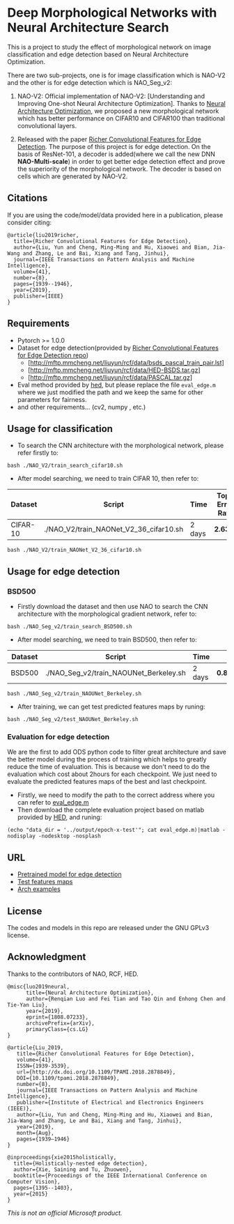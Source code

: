 # Deep Morphological Networks with Neural Architecture Search
This is a project to study the effect of morphological network on image classification and edge detection based on Neural Architecture Optimization.

There are two sub-projects, one is for image classification which is NAO-V2 and the other is for edge detection which is NAO_Seg_v2:

1. NAO-V2: Official implementation of NAO-V2: [Understanding and Improving One-shot Neural Architecture Optimization]. Thanks to [Neural Architecture Optimization](https://arxiv.org/abs/1808.07233), we proposed a new morphological network which has better performance on CIFAR10 and CIFAR100 than traditional convolutional layers.

2. Released with the paper [Richer Convolutional Features for Edge Detection](https://arxiv.org/abs/1612.02103). The purpose of this project is for edge detection. On the basis of ResNet-101, a decoder is added(where we call the new DNN **NAO-Multi-scale**) in order to get better edge detection effect and prove the superiority of the morphological network. The decoder is based on cells which are generated by NAO-V2.


## Citations

If you are using the code/model/data provided here in a publication, please consider citing:

    @article{liu2019richer,
      title={Richer Convolutional Features for Edge Detection},
      author={Liu, Yun and Cheng, Ming-Ming and Hu, Xiaowei and Bian, Jia-Wang and Zhang, Le and Bai, Xiang and Tang, Jinhui},
      journal={IEEE Transactions on Pattern Analysis and Machine Intelligence},
      volume={41},
      number={8},
      pages={1939--1946},
      year={2019},
      publisher={IEEE}
    }
    
## Requirements
* Pytorch >= 1.0.0
* Dataset for edge detection(provided by [Richer Convolutional Features for Edge Detection repo](https://github.com/yun-liu/rcf))
  * [http://mftp.mmcheng.net/liuyun/rcf/data/bsds_pascal_train_pair.lst]
  * [http://mftp.mmcheng.net/liuyun/rcf/data/HED-BSDS.tar.gz]
  * [http://mftp.mmcheng.net/liuyun/rcf/data/PASCAL.tar.gz]
* Eval method provided by [hed](https://github.com/xwjabc/hed/tree/c8ed5abc4d2b6ad2862b0d61cf6184ce2cdf3cae/eval), but please replace the file ```eval_edge.m``` where we just modified the path and we keep the same for other parameters for fairness.
* and other requirements... (cv2, numpy , etc.)

## Usage for classification
* To search the CNN architecture with the morphological network, please refer firstly to:
```
bash ./NAO_V2/train_search_cifar10.sh
```
* After model searching, we need to train CIFAR 10, then refer to:

| Dataset       | Script        | Time          | Top1 Error Rate  |
| ------------- | ------------- | ------------- | ------------- | 
|CIFAR-10       | ./NAO_V2/train_NAONet_V2_36_cifar10.sh | 2 days | **2.63%** | 
```
bash ./NAO_V2/train_NAONet_V2_36_cifar10.sh
```

## Usage for edge detection
### BSD500
* Firstly download the dataset and then use NAO to search the CNN architecture with the morphological gradient network, refer to:
```
bash ./NAO_Seg_v2/train_search_BSD500.sh
```
* After model searching, we need to train BSD500, then refer to:

| Dataset       | Script        | Time          | ODS  | OIS  |AP  |R50  |
| ------------- | ------------- | ------------- | ------------- | ------------- | ------------- | ------------- | 
|BSD500      | ./NAO_Seg_v2/train_NAOUNet_Berkeley.sh | 2 days | **0.814±0.001** |  **0.831±0.001** | **0.850±0.002** | **0.908±0.005** |
```
bash ./NAO_Seg_v2/train_NAOUNet_Berkeley.sh
```
* After training, we can get test predicted features maps by runing:
```
bash ./NAO_Seg_v2/test_NAOUNet_Berkeley.sh
```
### Evaluation for edge detection

We are the first to add ODS python code to filter great architecture and save the better model during the process of training which helps to greatly reduce the time of evaluation. This is because we don't need to do the evaluation which cost about 2hours for each checkpoint. We just need to evaluate the predicted features maps of the best and last checkpoint.

* Firstly, we need to modify the path to the correct address where you can refer to [eval_edge.m](https://github.com/giannifranchi/NAO_morpho/blob/master/NAO_Seg_v2/eval/eval_edge.m)
* Then download the complete evaluation project based on matlab provided by [HED](https://github.com/xwjabc/hed/tree/master/eval), and runing:
```
(echo "data_dir = '../output/epoch-x-test'"; cat eval_edge.m)|matlab -nodisplay -nodesktop -nosplash
```
## URL
* [Pretrained model for edge detection](https://drive.google.com/file/d/17OZhn87HmaoaJD1oYkE3MDaBCySnaV0i/view?usp=sharing)
* [Test features maps](https://drive.google.com/file/d/1CD9aqNStdDCIcmz-bYDvPs-N9fM8tV5p/view?usp=sharing)
* [Arch examples](https://drive.google.com/file/d/1Y7edbOdHLPlnDsiO1Bm2RZGB2jAYwl4H/view?usp=sharing)

## License
The codes and models in this repo are released under the GNU GPLv3 license.

## Acknowledgment
Thanks to the contributors of NAO, RCF, HED.
```
@misc{luo2019neural,
      title={Neural Architecture Optimization}, 
      author={Renqian Luo and Fei Tian and Tao Qin and Enhong Chen and Tie-Yan Liu},
      year={2019},
      eprint={1808.07233},
      archivePrefix={arXiv},
      primaryClass={cs.LG}
}
```
```
@article{Liu_2019,
   title={Richer Convolutional Features for Edge Detection},
   volume={41},
   ISSN={1939-3539},
   url={http://dx.doi.org/10.1109/TPAMI.2018.2878849},
   DOI={10.1109/tpami.2018.2878849},
   number={8},
   journal={IEEE Transactions on Pattern Analysis and Machine Intelligence},
   publisher={Institute of Electrical and Electronics Engineers (IEEE)},
   author={Liu, Yun and Cheng, Ming-Ming and Hu, Xiaowei and Bian, Jia-Wang and Zhang, Le and Bai, Xiang and Tang, Jinhui},
   year={2019},
   month={Aug},
   pages={1939–1946}
}

```
```
@inproceedings{xie2015holistically,
  title={Holistically-nested edge detection},
  author={Xie, Saining and Tu, Zhuowen},
  booktitle={Proceedings of the IEEE International Conference on Computer Vision},
  pages={1395--1403},
  year={2015}
}
```
_This is not an official Microsoft product._
